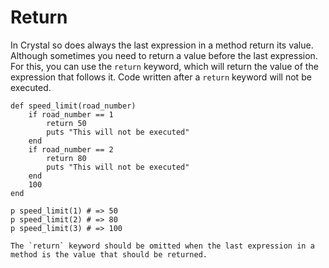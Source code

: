 # Return

In Crystal so does always the last expression in a method return its value.
Although sometimes you need to return a value before the last expression.
For this, you can use the `return` keyword, which will return the value of the expression that follows it.
Code written after a `return` keyword will not be executed.

```crystal
def speed_limit(road_number)
    if road_number == 1
        return 50
        puts "This will not be executed"
    end
    if road_number == 2
        return 80
        puts "This will not be executed"
    end
    100
end

p speed_limit(1) # => 50
p speed_limit(2) # => 80
p speed_limit(3) # => 100
```

```exercism/note
The `return` keyword should be omitted when the last expression in a method is the value that should be returned.
```
